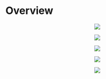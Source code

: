 # Overview
<p align="center"><img src="https://yogaiw.github.io/content/video/bt-app/bt-app1.gif"/></p>
<p align="center"><img src="https://yogaiw.github.io/content/video/bt-app/bt-app2.gif"/></p>
<p align="center"><img src="https://yogaiw.github.io/content/video/bt-app/bt-app3.gif"/></p>
<p align="center"><img src="https://yogaiw.github.io/content/video/bt-app/bt-app4.gif"/></p>
<p align="center"><img src="https://yogaiw.github.io/content/video/bt-app/bt-app5.gif"/></p>
